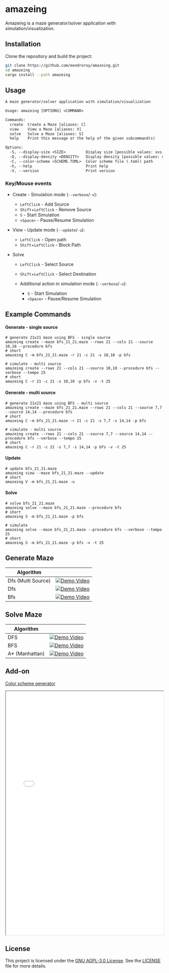 # amazeing

Amazeing is a maze generator/solver application with simulation/visualization.

## Installation

Clone the repository and build the project:

```sh
git clone https://github.com/eendroroy/amazeing.git
cd amazeing
cargo install --path amazeing
```

## Usage

```txt
A maze generator/solver application with simulation/visualization

Usage: amazeing [OPTIONS] <COMMAND>

Commands:
  create  Create a Maze [aliases: C]
  view    View a Maze [aliases: V]
  solve   Solve a Maze [aliases: S]
  help    Print this message or the help of the given subcommand(s)

Options:
  -S, --display-size <SIZE>         Display size [possible values: xxs, xs, s, m, l, xl, xxl]
  -D, --display-density <DENSITY>   Display density [possible values: connected, dense, standard, cozy, ample]
  -C, --color-scheme <SCHEME.TOML>  Color scheme file (.toml) path
  -h, --help                        Print help
  -V, --version                     Print version
```

### Key/Mouse events

- Create - Simulation mode (`--verbose`/`-v`):
  - `LeftClick` - Add Source
  - `Shift`+`LeftClick` - Remove Source
  - `S` - Start Simulation
  - `<Space>` - Pause/Resume Simulation

- View - Update mode (`--update`/`-u`):
  - `LeftClick` - Open path
  - `Shift`+`LeftClick` - Block Path
  
- Solve
  - `LeftClick` - Select Source
  - `Shift`+`LeftClick` - Select Destination

  - Additional action in simulation mode (`--verbose`/`-v`):
    - `S` - Start Simulation
    - `<Space>` - Pause/Resume Simulation

## Example Commands

#### Generate - single source

```shell
# generate 21x21 maze using BFS - single source
amazeing create --maze bfs_21_21.maze --rows 21 --cols 21 --source 10,10 --procedure bfs
# short
amazeing C -m bfs_21_21.maze -r 21 -c 21 -s 10,10 -p bfs

# simulate - multi source
amazeing create --rows 21 --cols 21 --source 10,10 --procedure bfs --verbose --tempo 25
# short
amazeing C -r 21 -c 21 -s 10,10 -p bfs -v -t 25
```

#### Generate - multi source

```shell
# generate 21x21 maze using BFS - multi source
amazeing create --maze bfs_21_21.maze --rows 21 --cols 21 --source 7,7 --source 14,14 --procedure bfs
# short
amazeing C -m bfs_21_21.maze -r 21 -c 21 -s 7,7 -s 14,14 -p bfs

# simulate - multi source
amazeing create --rows 21 --cols 21 --source 7,7 --source 14,14 --procedure bfs --verbose --tempo 25
# short
amazeing C -r 21 -c 21 -s 7,7 -s 14,14 -p bfs -v -t 25
```

#### Update

```shell
# update bfs_21_21.maze
amazeing view --maze bfs_21_21.maze --update
# short
amazeing V -m bfs_21_21.maze -u
```

#### Solve

```shell
# solve bfs_21_21.maze
amazeing solve --maze bfs_21_21.maze --procedure bfs
# short
amazeing S -m bfs_21_21.maze -p bfs

# simulate
amazeing solve --maze bfs_21_21.maze --procedure bfs --verbose --tempo 25
# short
amazeing S -m bfs_21_21.maze -p bfs -v -t 25
```

## Generate Maze

| Algorithm          |                                                                                                            |
|--------------------|------------------------------------------------------------------------------------------------------------|
| Dfs (Multi Source) | [![Demo Video](https://img.youtube.com/vi/fL93bHyf6-M/0.jpg)](https://www.youtube.com/watch?v=fL93bHyf6-M) |
| Dfs                | [![Demo Video](https://img.youtube.com/vi/iyxUARc2T2g/0.jpg)](https://www.youtube.com/watch?v=iyxUARc2T2g) |
| Bfs                | [![Demo Video](https://img.youtube.com/vi/st8RLTgAuuE/0.jpg)](https://www.youtube.com/watch?v=st8RLTgAuuE) |

## Solve Maze

| Algorithm      |                                                                                                            |
|----------------|------------------------------------------------------------------------------------------------------------|
| DFS            | [![Demo Video](https://img.youtube.com/vi/9F8XRL7lnIU/0.jpg)](https://www.youtube.com/shorts/9F8XRL7lnIU)  |
| BFS            | [![Demo Video](https://img.youtube.com/vi/h8q5vi68fz0/0.jpg)](https://www.youtube.com/shorts/h8q5vi68fz0)  |
| A* (Manhattan) | [![Demo Video](https://img.youtube.com/vi/LkxyikxTX6Y/0.jpg)](https://www.youtube.com/watch?v=LkxyikxTX6Y) |

## Add-on

[Color scheme generator](assets/scheme-generator.html)

<iframe src="assets/scheme-generator.html" width="100%" height="780px"></iframe>

## License

This project is licensed under the [GNU AGPL-3.0 License](https://www.gnu.org/licenses/agpl-3.0.html). See
the [LICENSE](./LICENSE) file for more details.
